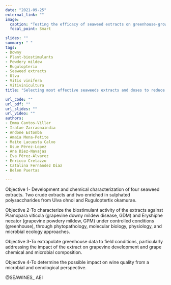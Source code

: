 ```yaml
---
date: "2021-09-25"
external_link: ""
image:
  caption: "Testing the efficacy of seaweed extracts on greenhouse-grown Vitis vinifera plants"
  focal_point: Smart

slides: ""
summary: " "
tags:
- Downy
- Plant-biostimulants
- Powdery mildew
- Rugulopterix 
- Seaweed extracts
- Ulva
- Vitis vinifera 
- Vitivinicultura
title: "Selecting most effective seaweeds extracts and doses to reduce downy and powdery mildew affection in grapevine: Effects on grapevine physiology, and grape and wine microbiota"

url_code: ""
url_pdf: ""
url_slides: ""
url_video: ""
authors: 
- Emma Cantos-Villar
- Iratxe Zarraonaindia
- Andone Estonba
- Amaia Mena-Petite
- Maite Lacuesta Calvo
- Usue Pérez-Lopez
- Ana Diez-Navajas
- Eva Pérez-Álvarez
- Enricco Cretazzo 
- Catalina Fernández Diaz 
- Belen Puertas

---
```


Objective 1- Development and chemical characterization of four seaweed extracts. Two crude extracts and two enriched in sulphated polysaccharides from Ulva ohnoi and Ruguloptertix okamurae.

Objective 2-To characterize the biostimulant activity of the extracts against Plamopara viticola (grapevine downy mildew disease, GDM) and Eryshiphe necator (grapevine powdery mildew, GPM) under controlled conditions (greenhouse), through phytopathology, molecular biology, physiology, and microbial ecology approaches.

Objective 3-To extrapolate greenhouse data to field conditions, particularly addressing the impact of the extract on grapevine development and grape chemical and microbial composition. 

Objective 4-To determine the possible impact on wine quality from a microbial and oenological perspective.

@SEAWINES_ AEI

